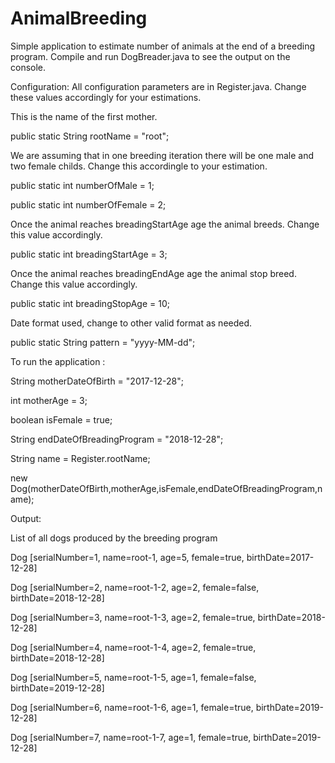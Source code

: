 # AnimalBreeding
Simple application to estimate number of animals at the end of a breeding program.
Compile and run DogBreader.java to see the output on the console.

Configuration:
All configuration parameters are in  Register.java. Change these values accordingly for your estimations.

This is the name of the first mother. 

public static String rootName = "root";

We are assuming that in one breeding iteration there will be one male and two female childs. Change this accordingle to your estimation.

public static int numberOfMale = 1;

public static int numberOfFemale = 2;

Once the animal reaches breadingStartAge age the animal breeds. Change this value accordingly. 

public static int breadingStartAge = 3;

Once the animal reaches breadingEndAge age the animal stop breed. Change this value accordingly.

public static int breadingStopAge = 10;

Date format used, change to other valid format as needed.

public static String pattern = "yyyy-MM-dd"; 


To run the application :

String motherDateOfBirth = "2017-12-28";

int motherAge = 3;

boolean isFemale = true;

String endDateOfBreadingProgram = "2018-12-28";

String name = Register.rootName;

new Dog(motherDateOfBirth,motherAge,isFemale,endDateOfBreadingProgram,name);


Output:

List of all dogs produced by the breeding program 

Dog [serialNumber=1, name=root-1, age=5, female=true, birthDate=2017-12-28] 

Dog [serialNumber=2, name=root-1-2, age=2, female=false, birthDate=2018-12-28]

Dog [serialNumber=3, name=root-1-3, age=2, female=true, birthDate=2018-12-28]

Dog [serialNumber=4, name=root-1-4, age=2, female=true, birthDate=2018-12-28]

Dog [serialNumber=5, name=root-1-5, age=1, female=false, birthDate=2019-12-28]

Dog [serialNumber=6, name=root-1-6, age=1, female=true, birthDate=2019-12-28]

Dog [serialNumber=7, name=root-1-7, age=1, female=true, birthDate=2019-12-28]






